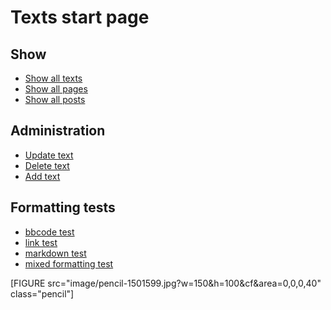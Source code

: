 Texts start page
======
Show
-----

* [Show all texts](text/show-all)
* [Show all pages](text/show-pages)
* [Show all posts](text/show-posts)

Administration
-----

* [Update text](text/admin)
* [Delete text](text/admin)
* [Add text](text/create)


Formatting tests
----
* [bbcode test](filter/bbCode)
* [link test](filter/link)
* [markdown test](filter/markdown)
* [mixed formatting test](filter/mixedFilter)

[FIGURE src="image/pencil-1501599.jpg?w=150&h=100&cf&area=0,0,0,40" class="pencil"]

